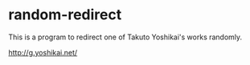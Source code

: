 # random-redirect
This is a program to redirect one of Takuto Yoshikai's works randomly.

http://g.yoshikai.net/
